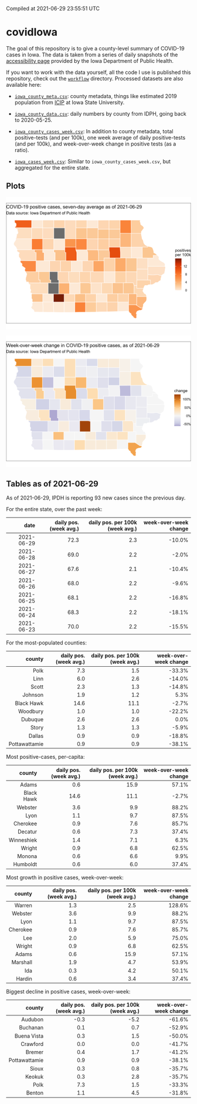 Compiled at 2021-06-29 23:55:51 UTC

<!-- README.md is generated from README.Rmd. Please edit that file -->

# covidIowa

<!-- badges: start -->

<!-- badges: end -->

The goal of this repository is to give a county-level summary of
COVID-19 cases in Iowa. The data is taken from a series of daily
snapshots of the [accessibility
page](https://coronavirus.iowa.gov/pages/access) provided by the Iowa
Department of Public Health.

If you want to work with the data yourself, all the code I use is
published this repository, check out the [`workflow`](workflow)
directory. Processed datasets are also available here:

  - [`iowa_county_meta.csv`](https://raw.githubusercontent.com/ijlyttle/covidIowa/master/workflow/data/99-publish/iowa_county_meta.csv):
    county metadata, things like estimated 2019 population from
    [ICIP](https://www.icip.iastate.edu/tables/population/counties-estimates)
    at Iowa State University.

  - [`iowa_county_data.csv`](https://raw.githubusercontent.com/ijlyttle/covidIowa/master/workflow/data/99-publish/iowa_county_data.csv):
    daily numbers by county from IDPH, going back to 2020-05-25.

  - [`iowa_county_cases_week.csv`](https://raw.githubusercontent.com/ijlyttle/covidIowa/master/workflow/data/99-publish/iowa_county_data.csv):
    In addition to county metadata, total positive-tests (and per 100k),
    one week average of daily positive-tests (and per 100k), and
    week-over-week change in positive tests (as a ratio).

  - [`iowa_cases_week.csv`](https://raw.githubusercontent.com/ijlyttle/covidIowa/master/workflow/data/99-publish/iowa_cases_week.csv):
    Similar to `iowa_county_cases_week.csv`, but aggregated for the
    entire state.

## Plots

![](workflow/data/99-publish/iowa_cases.png)

![](workflow/data/99-publish/iowa_change.png)

## Tables as of 2021-06-29

As of 2021-06-29, IPDH is reporting 93 new cases since the previous day.

For the entire state, over the past week:

|       date | daily pos. (week avg.) | daily pos. per 100k (week avg.) | week-over-week change |
| ---------: | ---------------------: | ------------------------------: | --------------------: |
| 2021-06-29 |                   72.3 |                             2.3 |               \-10.0% |
| 2021-06-28 |                   69.0 |                             2.2 |                \-2.0% |
| 2021-06-27 |                   67.6 |                             2.1 |               \-10.4% |
| 2021-06-26 |                   68.0 |                             2.2 |                \-9.6% |
| 2021-06-25 |                   68.1 |                             2.2 |               \-16.8% |
| 2021-06-24 |                   68.3 |                             2.2 |               \-18.1% |
| 2021-06-23 |                   70.0 |                             2.2 |               \-15.5% |

For the most-populated counties:

|        county | daily pos. (week avg.) | daily pos. per 100k (week avg.) | week-over-week change |
| ------------: | ---------------------: | ------------------------------: | --------------------: |
|          Polk |                    7.3 |                             1.5 |               \-33.3% |
|          Linn |                    6.0 |                             2.6 |               \-14.0% |
|         Scott |                    2.3 |                             1.3 |               \-14.8% |
|       Johnson |                    1.9 |                             1.2 |                  5.3% |
|    Black Hawk |                   14.6 |                            11.1 |                \-2.7% |
|      Woodbury |                    1.0 |                             1.0 |               \-22.2% |
|       Dubuque |                    2.6 |                             2.6 |                  0.0% |
|         Story |                    1.3 |                             1.3 |                \-5.9% |
|        Dallas |                    0.9 |                             0.9 |               \-18.8% |
| Pottawattamie |                    0.9 |                             0.9 |               \-38.1% |

Most positive-cases, per-capita:

|     county | daily pos. (week avg.) | daily pos. per 100k (week avg.) | week-over-week change |
| ---------: | ---------------------: | ------------------------------: | --------------------: |
|      Adams |                    0.6 |                            15.9 |                 57.1% |
| Black Hawk |                   14.6 |                            11.1 |                \-2.7% |
|    Webster |                    3.6 |                             9.9 |                 88.2% |
|       Lyon |                    1.1 |                             9.7 |                 87.5% |
|   Cherokee |                    0.9 |                             7.6 |                 85.7% |
|    Decatur |                    0.6 |                             7.3 |                 37.4% |
| Winneshiek |                    1.4 |                             7.1 |                  6.3% |
|     Wright |                    0.9 |                             6.8 |                 62.5% |
|     Monona |                    0.6 |                             6.6 |                  9.9% |
|   Humboldt |                    0.6 |                             6.0 |                 37.4% |

Most growth in positive cases, week-over-week:

|   county | daily pos. (week avg.) | daily pos. per 100k (week avg.) | week-over-week change |
| -------: | ---------------------: | ------------------------------: | --------------------: |
|   Warren |                    1.3 |                             2.5 |                128.6% |
|  Webster |                    3.6 |                             9.9 |                 88.2% |
|     Lyon |                    1.1 |                             9.7 |                 87.5% |
| Cherokee |                    0.9 |                             7.6 |                 85.7% |
|      Lee |                    2.0 |                             5.9 |                 75.0% |
|   Wright |                    0.9 |                             6.8 |                 62.5% |
|    Adams |                    0.6 |                            15.9 |                 57.1% |
| Marshall |                    1.9 |                             4.7 |                 53.9% |
|      Ida |                    0.3 |                             4.2 |                 50.1% |
|   Hardin |                    0.6 |                             3.4 |                 37.4% |

Biggest decline in positive cases, week-over-week:

|        county | daily pos. (week avg.) | daily pos. per 100k (week avg.) | week-over-week change |
| ------------: | ---------------------: | ------------------------------: | --------------------: |
|       Audubon |                  \-0.3 |                           \-5.2 |               \-61.6% |
|      Buchanan |                    0.1 |                             0.7 |               \-52.9% |
|   Buena Vista |                    0.3 |                             1.5 |               \-50.0% |
|      Crawford |                    0.0 |                             0.0 |               \-41.7% |
|        Bremer |                    0.4 |                             1.7 |               \-41.2% |
| Pottawattamie |                    0.9 |                             0.9 |               \-38.1% |
|         Sioux |                    0.3 |                             0.8 |               \-35.7% |
|        Keokuk |                    0.3 |                             2.8 |               \-35.7% |
|          Polk |                    7.3 |                             1.5 |               \-33.3% |
|        Benton |                    1.1 |                             4.5 |               \-31.8% |
